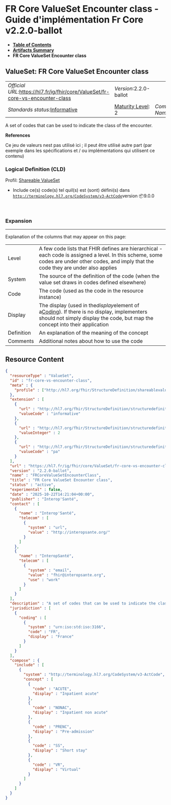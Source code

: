 # FR Core ValueSet Encounter class - Guide d'implémentation Fr Core v2.2.0-ballot

* [**Table of Contents**](toc.md)
* [**Artifacts Summary**](artifacts.md)
* **FR Core ValueSet Encounter class**

## ValueSet: FR Core ValueSet Encounter class 

| | | |
| :--- | :--- | :--- |
| *Official URL*:https://hl7.fr/ig/fhir/core/ValueSet/fr-core-vs-encounter-class | *Version*:2.2.0-ballot | |
| *Standards status:*[Informative](http://hl7.org/fhir/R4/versions.html#std-process) | [Maturity Level](http://hl7.org/fhir/versions.html#maturity): 2 | *Computable Name*:FRCoreValueSetEncounterClass |

 
A set of codes that can be used to indicate the class of the encounter. 

 **References** 

Ce jeu de valeurs nest pas utilisé ici ; il peut être utilisé autre part (par exemple dans les spécifications et / ou implémentations qui utilisent ce contenu)

### Logical Definition (CLD)

Profil: [Shareable ValueSet](http://hl7.org/fhir/R4/shareablevalueset.html)

* Include ce(s) code(s) tel quil(s) est (sont) défini(s) dans [`http://terminology.hl7.org/CodeSystem/v3-ActCode`](http://terminology.hl7.org/6.5.0/CodeSystem-v3-ActCode.html)version 📦9.0.0

 

### Expansion

-------

 Explanation of the columns that may appear on this page: 

| | |
| :--- | :--- |
| Level | A few code lists that FHIR defines are hierarchical - each code is assigned a level. In this scheme, some codes are under other codes, and imply that the code they are under also applies |
| System | The source of the definition of the code (when the value set draws in codes defined elsewhere) |
| Code | The code (used as the code in the resource instance) |
| Display | The display (used in the*display*element of a[Coding](http://hl7.org/fhir/R4/datatypes.html#Coding)). If there is no display, implementers should not simply display the code, but map the concept into their application |
| Definition | An explanation of the meaning of the concept |
| Comments | Additional notes about how to use the code |



## Resource Content

```json
{
  "resourceType" : "ValueSet",
  "id" : "fr-core-vs-encounter-class",
  "meta" : {
    "profile" : ["http://hl7.org/fhir/StructureDefinition/shareablevalueset"]
  },
  "extension" : [
    {
      "url" : "http://hl7.org/fhir/StructureDefinition/structuredefinition-standards-status",
      "valueCode" : "informative"
    },
    {
      "url" : "http://hl7.org/fhir/StructureDefinition/structuredefinition-fmm",
      "valueInteger" : 2
    },
    {
      "url" : "http://hl7.org/fhir/StructureDefinition/structuredefinition-wg",
      "valueCode" : "pa"
    }
  ],
  "url" : "https://hl7.fr/ig/fhir/core/ValueSet/fr-core-vs-encounter-class",
  "version" : "2.2.0-ballot",
  "name" : "FRCoreValueSetEncounterClass",
  "title" : "FR Core ValueSet Encounter class",
  "status" : "active",
  "experimental" : false,
  "date" : "2025-10-22T14:21:04+00:00",
  "publisher" : "Interop'Santé",
  "contact" : [
    {
      "name" : "Interop'Santé",
      "telecom" : [
        {
          "system" : "url",
          "value" : "http://interopsante.org/"
        }
      ]
    },
    {
      "name" : "InteropSanté",
      "telecom" : [
        {
          "system" : "email",
          "value" : "fhir@interopsante.org",
          "use" : "work"
        }
      ]
    }
  ],
  "description" : "A set of codes that can be used to indicate the class of the encounter.",
  "jurisdiction" : [
    {
      "coding" : [
        {
          "system" : "urn:iso:std:iso:3166",
          "code" : "FR",
          "display" : "France"
        }
      ]
    }
  ],
  "compose" : {
    "include" : [
      {
        "system" : "http://terminology.hl7.org/CodeSystem/v3-ActCode",
        "concept" : [
          {
            "code" : "ACUTE",
            "display" : "Inpatient acute"
          },
          {
            "code" : "NONAC",
            "display" : "Inpatient non acute"
          },
          {
            "code" : "PRENC",
            "display" : "Pre-admission"
          },
          {
            "code" : "SS",
            "display" : "Short stay"
          },
          {
            "code" : "VR",
            "display" : "Virtual"
          }
        ]
      }
    ]
  }
}

```
